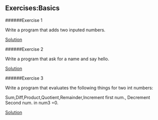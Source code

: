 ## Exercises:Basics

######Exercise 1

Write a program that adds two inputed numbers.

[Solution](../code/2.C++_basics/e_2.1.cpp)

######Exercise 2

Write a program that ask for a name and say hello.

[Solution](../code/2.C++_basics/e_2.2.cpp)



######Exercise 3

Write a program that evaluates the following things for two int numbers:

Sum,Diff,Product,Quotient,Remainder,Increment first num., Decrement Second num. in num3 =0.

[Solution](../code/2.C++_basics/e_2.3.cpp)
